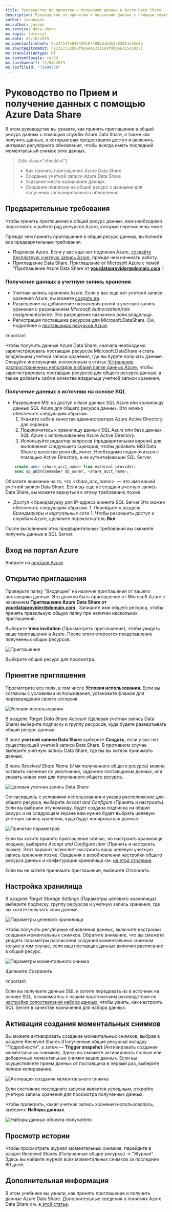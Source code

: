 ```yaml
---
title: Руководство по принятию и получению данных в Azure Data Share
description: Руководство по принятию и получению данных с помощью службы Azure Data Share.
author: joannapea
ms.author: joanpo
ms.service: data-share
ms.topic: tutorial
ms.date: 07/10/2019
ms.openlocfilehash: 9c24f54fe846459187488b0a65b2582914e25e2a
ms.sourcegitcommit: c22327552d62f88aeaa321189f9b9a631525027c
ms.translationtype: HT
ms.contentlocale: ru-RU
ms.lasthandoff: 11/04/2019
ms.locfileid: "73499350"
---
```

# <a name="tutorial-accept-and-receive-data-using-azure-data-share"></a>Руководство по Прием и получение данных с помощью Azure Data Share  

В этом руководстве вы узнаете, как принять приглашение в общий ресурс данных с помощью службы Azure Data Share, а также как получить данные, к которым вам предоставили доступ и включить интервал регулярного обновления, чтобы всегда иметь последний моментальный снимок этих данных. 

> [!div class="checklist"]
> * Как принять приглашение Azure Data Share
> * Создание учетной записи Azure Data Share
> * Указание места назначения данных.
> * Создание подписки на общий ресурс с данными для получения запланированного обновления.

## <a name="prerequisites"></a>Предварительные требования
Чтобы принять приглашение в общий ресурс данных, вам необходимо подготовить к работе ряд ресурсов Azure, которые перечислены ниже. 

Прежде чем принять приглашение в общий ресурс данных, выполните все предварительные требования. 

* Подписка Azure. Если у вас еще нет подписки Azure, [создайте бесплатную учетную запись Azure](https://azure.microsoft.com/free/), прежде чем начинать работу.
* Приглашение Data Share. Приглашение от Microsoft Azure с темой "Приглашение Azure Data Share от **<yourdataprovider@domain.com>** ".

### <a name="receive-data-into-a-storage-account"></a>Получение данных в учетную запись хранения 

* Учетная запись хранения Azure. Если у вас еще нет учетной записи хранения Azure, вы можете [создать ее](https://docs.microsoft.com/azure/storage/common/storage-quickstart-create-account). 
* Разрешение на добавление назначения ролей в учетную запись хранения с разрешением *Microsoft.Authorization/role assignments/write*. Это разрешение назначено роли владельца. 
* Регистрация поставщика ресурсов для Microsoft.DataShare. См. подробнее о [поставщиках ресурсов Azure](https://docs.microsoft.com/azure/azure-resource-manager/resource-manager-supported-services). 

> [!IMPORTANT]
> Чтобы получить данные Azure Data Share, сначала необходимо зарегистрировать поставщик ресурсов Microsoft.DataShare и стать владельцем учетной записи хранения, где вы будете получать данные. Следуйте инструкциям, изложенным в статье [Устранение распространенных неполадок в общей папке данных Azure](data-share-troubleshoot.md), чтобы зарегистрировать поставщик ресурсов для общего ресурса данных, а также добавить себя в качестве владельца учетной записи хранения. 

### <a name="receive-data-into-a-sql-based-source"></a>Получение данных в источник на основе SQL

* Разрешение MSI на доступ к базе данных SQL Azure или хранилищу данных SQL Azure для общего ресурса данных. Это можно обеспечить следующим образом. 
    1. Укажите себя в качестве администратора Azure Active Directory для сервера.
    1. Подключитесь к хранилищу данных SQL Azure или базе данных SQL Azure с использованием Azure Active Directory.
    1. Используйте редактор запросов (предварительная версия) для выполнения следующего сценария, чтобы добавить MSI Data Share в качестве роли db_owner. Необходимо подключиться с помощью Active Directory, а не аутентификации SQL Server. 

```sql
    create user <share_acct_name> from external provider;     
    exec sp_addrolemember db_owner, <share_acct_name>; 
```      
Обратите внимание на то, что *<share_acc_name>*  — это имя вашей учетной записи Data Share. Если вы еще не создали учетную запись Data Share, вы можете вернуться к этому требованию позже.         

* Доступ к брандмауэру для IP-адреса клиента SQL Server Это можно обеспечить следующим образом. 1. Перейдите к разделу *Брандмауэры и виртуальные сети* 1. Чтобы разрешить доступ к службам Azure, щелкните переключатель **Вкл.** 

После выполнения этих предварительных требований вы сможете получить данные в SQL Server.

## <a name="sign-in-to-the-azure-portal"></a>Вход на портал Azure

Войдите на [портале Azure](https://portal.azure.com/).

## <a name="open-invitation"></a>Открытие приглашения

Проверьте папку "Входящие" на наличие приглашения от вашего поставщика данных. Это должно быть приглашение от Microsoft Azure с названием **Приглашение Azure Data Share от <yourdataprovider@domain.com>** . Запишите имя общего ресурса, чтобы принять правильную общую папку при наличии нескольких приглашений. 

Выберите **View invitation** (Просмотреть приглашение), чтобы увидеть ваше приглашение в Azure. После этого откроется представление полученных общих ресурсов.

![Приглашения](./media/invitations.png "Список приглашений") 

Выберите общий ресурс для просмотра. 

## <a name="accept-invitation"></a>Принятие приглашения
Просмотрите все поля, в том числе **Условия использования**. Если вы согласны с условиями использования, установите флажок для подтверждения своего согласия. 

![Условия использования](./media/terms-of-use.png "Условия использования") 

В разделе *Target Data Share Account* (Целевая учетная запись Data Share) выберите подписку и группу ресурсов, куда будете развертывать общий ресурс данных. 

В поле **учетной записи Data Share** выберите **Создать**, если у вас нет существующей учетной записи Data Share. В противном случае выберите учетную запись Data Share, где бы вы хотели принимать данные. 

В поле *Received Share Name* (Имя полученного общего ресурса) можно оставить значение по умолчанию, заданное поставщиком данных, или указать новое имя для полученного общего ресурса. 

![Целевая учетная запись Data Share](./media/target-data-share.png "Целевая учетная запись Data Share") 

Согласившись с условиями использования и указав расположение для общего ресурса, выберите *Accept and Configure* (Принять и настроить). Если вы выбрали эту команду, будет создана подписка на общий ресурс и на следующем экране вам нужно будет выбрать целевую учетную запись хранения, куда будут копироваться данные. 

![Принятие параметров](./media/accept-options.png "Принятие параметров") 

Если вы хотите принять приглашение сейчас, но настроить хранилище позднее, выберите *Accept and Configure later* (Принять и настроить позже). Этот вариант позволяет настроить вашу целевую учетную запись хранения позже. Сведения о возобновлении настройки общего ресурса данных и конфигурации хранилища см. [на этой странице](how-to-configure-mapping.md). 

Если вы не хотите принимать приглашение, выберите *Отклонить*. 

## <a name="configure-storage"></a>Настройка хранилища
В разделе *Target Storage Settings* (Параметры целевого хранилища) выберите подписку, группу ресурсов и учетную запись хранения, где вы хотите получать свои данные. 

![Параметры целевого хранилища](./media/target-storage-settings.png "Целевое хранилище") 

Чтобы получать регулярные обновления данных, включите настройки создания моментальных снимков. Обратите внимание, что вы сможете увидеть параметры расписания создания моментальных снимком только в том случае, если ваш поставщик данных включил расписание в общий ресурс. 

![Параметры моментального снимка](./media/snapshot-settings.png "Параметры моментального снимка") 

Щелкните *Сохранить*. 

> [!IMPORTANT]
> Если вы получаете данные SQL и хотите передавать их в источник на основе SQL, ознакомьтесь с нашим практическим руководством по [настройке сопоставления набора данных](how-to-configure-mapping.md), чтобы узнать, как настроить SQL Server в качестве назначения для набора данных. 

## <a name="trigger-a-snapshot"></a>Активация создания моментальных снимков

Вы можете активировать создание моментальных снимков, выбрав в разделе Received Shares (Полученные общие ресурсы) вкладку "Подробности", а затем — **Trigger snapshot** (Активировать создание моментальных снимков). Здесь вы сможете активировать полные или добавочные моментальные снимки ваших данных. Если вы осуществляете прием данных от поставщика в первый раз, выберите полное копирование. 

![Активация создания моментального снимка](./media/trigger-snapshot.png "Активация создания моментального снимка") 

Если состояние последнего запуска является *успешным*, откройте учетную запись хранения для просмотра полученных данных. 

Чтобы проверить, какая учетная запись хранения использовалась, выберите **Наборы данных**. 

![Наборы данных объекта-получателя](./media/consumer-datasets.png "Сопоставление набора данных объекта-получателя") 

## <a name="view-history"></a>Просмотр истории
Чтобы просмотреть журнал моментальных снимков, перейдите в раздел Received Shares (Полученные общие ресурсы) -> "Журнал". Здесь вы найдете журнал всех моментальных снимков за последние 60 дней. 

## <a name="next-steps"></a>Дополнительная информация
В этом учебнике вы узнали, как принять приглашение и получить данные Azure Data Share. Дополнительные сведения о понятиях Azure Data Share см. в[ этой статье](terminology.md).